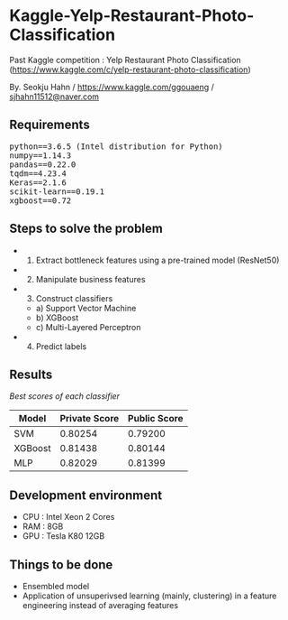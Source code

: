 # Kaggle-Yelp-Restaurant-Photo-Classification
Past Kaggle competition : Yelp Restaurant Photo Classification  
(https://www.kaggle.com/c/yelp-restaurant-photo-classification) 

By. Seokju Hahn / https://www.kaggle.com/ggouaeng / sjhahn11512@naver.com
  
## Requirements
<pre>
python==3.6.5 (Intel distribution for Python)
numpy==1.14.3
pandas==0.22.0
tqdm==4.23.4
Keras==2.1.6
scikit-learn==0.19.1
xgboost==0.72
</pre>

## Steps to solve the problem
* 1) Extract bottleneck features using a pre-trained model (ResNet50)
* 2) Manipulate business features
* 3) Construct classifiers
  * a) Support Vector Machine
  * b) XGBoost
  * c) Multi-Layered Perceptron
* 4) Predict labels

## Results
*Best scores of each classifier*  

Model        | Private Score | Public Score 
------------ | ------------ | ------------ 
SVM | 0.80254 | 0.79200 
XGBoost | 0.81438 | 0.80144 
MLP | 0.82029 | 0.81399   

## Development environment
* CPU : Intel Xeon 2 Cores
* RAM : 8GB
* GPU : Tesla K80 12GB

## Things to be done
* Ensembled model
* Application of unsuperivsed learning (mainly, clustering) in a feature engineering instead of averaging features
